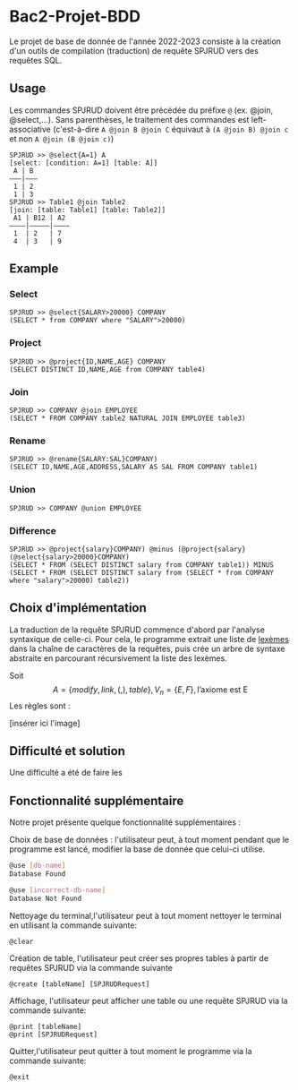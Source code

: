 # Bac2-Projet-BDD

Le projet de base de donnée de l'année 2022-2023 consiste à la création d'un outils de compilation (traduction) de requête SPJRUD vers des requêtes SQL.

## Usage

Les commandes SPJRUD doivent être précédée du préfixe `@` (ex. @join, @select,...). 
Sans parenthèses, le traitement des commandes est left-associative (c'est-à-dire `A @join B @join C` équivaut à `(A @join B) @join c` et non `A @join (B @join c)`)
```
SPJRUD >> @select{A=1} A
[select: [condition: A=1] [table: A]]
 A | B 
———|———
 1 | 2 
 1 | 3 
SPJRUD >> Table1 @join Table2
[join: [table: Table1] [table: Table2]]
 A1 | B12 | A2
————|—————|————
 1  | 2   | 7
 4  | 3   | 9
```
## Example
### Select
````
SPJRUD >> @select{SALARY>20000} COMPANY 
(SELECT * from COMPANY where "SALARY">20000)
```` 
### Project
````
SPJRUD >> @project{ID,NAME,AGE} COMPANY
(SELECT DISTINCT ID,NAME,AGE from COMPANY table4)
````
### Join
````
SPJRUD >> COMPANY @join EMPLOYEE
(SELECT * FROM COMPANY table2 NATURAL JOIN EMPLOYEE table3)
````
### Rename
````
SPJRUD >> @rename{SALARY:SAL}COMPANY)
(SELECT ID,NAME,AGE,ADDRESS,SALARY AS SAL FROM COMPANY table1)
````
### Union 
````
SPJRUD >> COMPANY @union EMPLOYEE

````
### Difference
````
SPJRUD >> @project{salary}COMPANY) @minus (@project{salary}(@select{salary>20000}COMPANY)
(SELECT * FROM (SELECT DISTINCT salary from COMPANY table1)) MINUS (SELECT * FROM (SELECT DISTINCT salary from (SELECT * from COMPANY where "salary">20000) table2))
````
## Choix d'implémentation

La traduction de la requête SPJRUD commence d'abord par l'analyse syntaxique de celle-ci. Pour cela, le programme extrait une liste de [lexèmes](https://fr.wikipedia.org/wiki/Lex%C3%A8me) dans la chaîne de caractères de la requêtes, puis crée un arbre de syntaxe abstraite en parcourant récursivement la liste des lexèmes.

Soit $$A = \{modify , link , ( , ) , table\}, V_n = \{E, F\}, \text{l'axiome est E}$$
Les règles sont :

[insérer ici l'image]


## Difficulté et solution
Une difficulté a été de faire les 

## Fonctionnalité supplémentaire
Notre projet présente quelque fonctionnalité supplémentaires :

Choix de base de données : l'utilisateur peut, à tout moment pendant que le programme est lancé, modifier la base de donnée que celui-ci utilise.
```bash
@use [db-name]
Database Found

@use [incorrect-db-name]
Database Not Found
```
Nettoyage du terminal,l'utilisateur peut à tout moment nettoyer le terminal en utilisant la commande suivante:
```
@clear
```
Création de table, l'utilisateur peut créer ses propres tables à partir de requêtes SPJRUD via la commande suivante
```
@create [tableName] [SPJRUDRequest]
```
Affichage, l'utilisateur peut afficher une table ou une requête SPJRUD via la commande suivante:
```
@print [tableName]
@print [SPJRUDRequest]
```
Quitter,l'utilisateur peut quitter à tout moment le programme via la commande suivante: 
```
@exit
```
